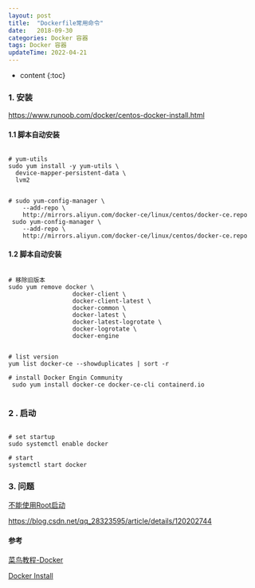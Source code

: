 ```yaml
---
layout: post
title:  "Dockerfile常用命令"
date:   2018-09-30 
categories: Docker 容器
tags: Docker 容器 
updateTime: 2022-04-21
---
```


* content
{:toc}
### 1. 安装

https://www.runoob.com/docker/centos-docker-install.html 

#### 1.1 脚本自动安装
```shell

# yum-utils
sudo yum install -y yum-utils \
  device-mapper-persistent-data \
  lvm2
  

# sudo yum-config-manager \
    --add-repo \
    http://mirrors.aliyun.com/docker-ce/linux/centos/docker-ce.repo
 sudo yum-config-manager \
    --add-repo \
    http://mirrors.aliyun.com/docker-ce/linux/centos/docker-ce.repo
```

#### 1.2 脚本自动安装

```shell

# 移除旧版本
sudo yum remove docker \
                  docker-client \
                  docker-client-latest \
                  docker-common \
                  docker-latest \
                  docker-latest-logrotate \
                  docker-logrotate \
                  docker-engine

```

```shell

# list version
yum list docker-ce --showduplicates | sort -r

# install Docker Engin Community
 sudo yum install docker-ce docker-ce-cli containerd.io
 
```

### 2 . 启动

```shell

# set startup 
sudo systemctl enable docker

# start
systemctl start docker

```

### 3.  问题

[不能使用Root启动](https://docs.docker.com/engine/security/rootless/)

https://blog.csdn.net/qq_28323595/article/details/120202744 




#### 参考

[菜鸟教程-Docker](https://www.runoob.com/docker/centos-docker-install.html)

[Docker Install](https://www.cnblogs.com/ymls/p/15549820.html)